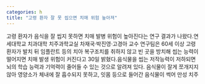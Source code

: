 ```yaml
---
categories: h
title: "고령 환자 잘 못 씹으면 치매 위험 높아져"
---
```

고령 환자가 음식을 잘 씹지 못하면 치매 발병 위험이 높아진다는 연구 결과가 나왔다.연세대학교 치과대학 치주과학교실 차재국&#8231;박진영&#8231;고경아 교수 연구팀은 60세 이상 고령 환자가 발치 뒤 임플란트 등의 치아 복구조치를 취하지 않고 빈 곳을 방치해 씹는 능력이 떨어지면 치매 발생 위험이 커진다고 30일 밝혔다.음식물을 씹는 저작능력이 저하되면 뇌의 학습 능력과 기억력이 줄어들 수 있는 것으로 알려져 있다. 음식물이 잘게 쪼개지지 않아 영양소가 체내에 잘 흡수되지 못하고, 잇몸 등으로 들어간 음식물이 썩어 만성 치주
